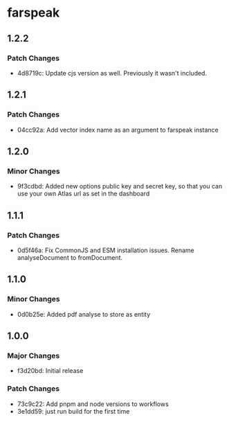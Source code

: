 # farspeak

## 1.2.2

### Patch Changes

- 4d8719c: Update cjs version as well. Previously it wasn't included.

## 1.2.1

### Patch Changes

- 04cc92a: Add vector index name as an argument to farspeak instance

## 1.2.0

### Minor Changes

- 9f3cdbd: Added new options public key and secret key, so that you can use your own Atlas url as set in the dashboard

## 1.1.1

### Patch Changes

- 0d5f46a: Fix CommonJS and ESM installation issues. Rename analyseDocument to fromDocument.

## 1.1.0

### Minor Changes

- 0d0b25e: Added pdf analyse to store as entity

## 1.0.0

### Major Changes

- f3d20bd: Initial release

### Patch Changes

- 73c9c22: Add pnpm and node versions to workflows
- 3e1dd59: just run build for the first time
